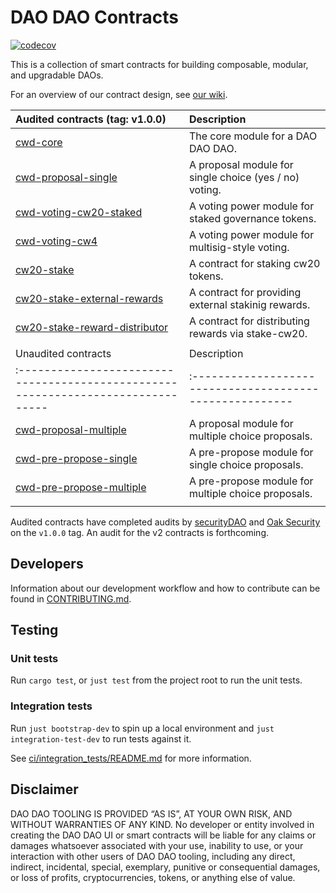 # DAO DAO Contracts

[![codecov](https://codecov.io/gh/DA0-DA0/dao-contracts/branch/main/graph/badge.svg?token=SCKOIPYZPV)](https://codecov.io/gh/DA0-DA0/dao-contracts)

This is a collection of smart contracts for building composable,
modular, and upgradable DAOs. 

For an overview of our contract design, see [our
wiki](https://github.com/DA0-DA0/dao-contracts/wiki/DAO-DAO-Contracts-Design).

| Audited contracts (tag: v1.0.0)                                                | Description                                            |
|:-------------------------------------------------------------------------------|:-------------------------------------------------------|
| [cwd-core](contracts/cwd-core)                                                 | The core module for a DAO DAO DAO.                     |
| [cwd-proposal-single](contracts/proposal/cwd-proposal-single)                  | A proposal module for single choice (yes / no) voting. |
| [cwd-voting-cw20-staked](contracts/voting/cwd-voting-cw20-staked)              | A voting power module for staked governance tokens.    |
| [cwd-voting-cw4](contracts/voting/cwd-voting-cw4)                              | A voting power module for multisig-style voting.       |
| [cw20-stake](contracts/staking/cw20-stake)                                     | A contract for staking cw20 tokens.                    |
| [cw20-stake-external-rewards](contracts/staking/cw20-stake-external-rewards)   | A contract for providing external stakinig rewards.    |
| [cw20-stake-reward-distributor](contracts/staking/cw20-stake-external-rewards) | A contract for distributing rewards via stake-cw20.    |
|                                                                                |                                                        |
| Unaudited contracts                                                            | Description                                            |
|:-------------------------------------------------------------------------------|:-------------------------------------------------------|
| [cwd-proposal-multiple](contracts/proposal/cwd-proposal-multiple)              | A proposal module for multiple choice proposals.       |
| [cwd-pre-propose-single](contracts/pre-propose/cwd-pre-propose-single)         | A pre-propose module for single choice proposals.      |
| [cwd-pre-propose-multiple](contracts/pre-propose/cwd-pre-propose-multiple)     | A pre-propose module for multiple choice proposals.    |
|                                                                                |                                                        |

Audited contracts have completed audits by
[securityDAO](https://github.com/securityDAO/audits/blob/7bb8e4910baaea89fddfc025591658f44adbc27c/cosmwasm/dao-contracts/v0.3%20DAO%20DAO%20audit.pdf)
and [Oak
Security](https://github.com/oak-security/audit-reports/blob/2377ba8cfcfd505283c789d706311b06771d6db4/DAO%20DAO/2022-06-22%20Audit%20Report%20-%20DAO%20DAO%20v1.0.pdf)
on the `v1.0.0` tag. An audit for the v2 contracts is forthcoming.

## Developers

Information about our development workflow and how to contribute can
be found in [CONTRIBUTING.md](./CONTRIBUTING.md).

## Testing

### Unit tests

Run `cargo test`, or `just test` from the project root to run the unit
tests.

### Integration tests

Run `just bootstrap-dev` to spin up a local environment and `just
integration-test-dev` to run tests against it.

See [ci/integration_tests/README.md](ci/integration_tests/README.md)
for more information.

## Disclaimer

DAO DAO TOOLING IS PROVIDED “AS IS”, AT YOUR OWN RISK, AND WITHOUT
WARRANTIES OF ANY KIND. No developer or entity involved in creating
the DAO DAO UI or smart contracts will be liable for any claims or
damages whatsoever associated with your use, inability to use, or your
interaction with other users of DAO DAO tooling, including any direct,
indirect, incidental, special, exemplary, punitive or consequential
damages, or loss of profits, cryptocurrencies, tokens, or anything
else of value.
